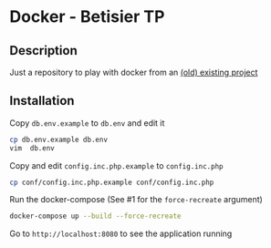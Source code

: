 # Docker - Betisier TP

## Description

Just a repository to play with docker from an [(old) existing project](https://github.com/sylvainmetayer/Betisier-TP)

## Installation

Copy `db.env.example` to `db.env` and edit it

```bash
cp db.env.example db.env
vim  db.env
```

Copy and edit `config.inc.php.example` to `config.inc.php`

```bash
cp conf/config.inc.php.example conf/config.inc.php
```

Run the docker-compose (See #1 for the `force-recreate` argument)

```bash
docker-compose up --build --force-recreate
```

Go to `http://localhost:8080` to see the application running